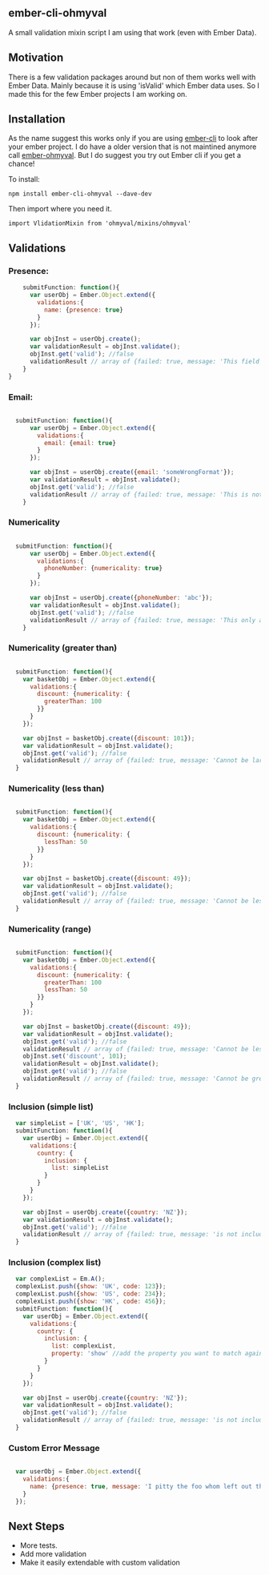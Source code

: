 ## ember-cli-ohmyval

A small validation mixin script I am using that work (even with Ember Data).

## Motivation


There is a few validation packages around but non of them works well with Ember Data. Mainly because it is using 'isValid' which Ember data uses. So I made this for the few Ember projects I am working on.

## Installation

As the name suggest this works only if you are using [ember-cli](http://www.ember-cli.com/) to look after your ember project. I do have a older version that is not maintined anymore call [ember-ohmyval](https://github.com/klclee/ember-ohmyval). But I do suggest you try out Ember cli if you get a chance!

To install:
 
```npm install ember-cli-ohmyval --dave-dev```

Then import where you need it.

```import VlidationMixin from 'ohmyval/mixins/ohmyval'```


## Validations

### Presence:

```javascript
    submitFunction: function(){
      var userObj = Ember.Object.extend({
        validations:{
          name: {presence: true}
        }
      });

      var objInst = userObj.create();
      var validationResult = objInst.validate();
      objInst.get('valid'); //false
      validationResult // array of {failed: true, message: 'This field cannot be blank', field: 'name'}
    }
}
```

### Email:

```javascript

  submitFunction: function(){
      var userObj = Ember.Object.extend({
        validations:{
          email: {email: true}
        }
      });

      var objInst = userObj.create({email: 'someWrongFormat'});
      var validationResult = objInst.validate();
      objInst.get('valid'); //false
      validationResult // array of {failed: true, message: 'This is not a valid email', field: 'email'}
    }

```

### Numericality

```javascript

  submitFunction: function(){
      var userObj = Ember.Object.extend({
        validations:{
          phoneNumber: {numericality: true}
        }
      });

      var objInst = userObj.create({phoneNumber: 'abc'});
      var validationResult = objInst.validate();
      objInst.get('valid'); //false
      validationResult // array of {failed: true, message: 'This only allow numbers', field: 'phoneNumber'}
    }
```
### Numericality (greater than)

```javascript

  submitFunction: function(){
    var basketObj = Ember.Object.extend({
      validations:{
        discount: {numericality: {
          greaterThan: 100
        }}
      }
    });

    var objInst = basketObj.create({discount: 101});
    var validationResult = objInst.validate();
    objInst.get('valid'); //false
    validationResult // array of {failed: true, message: 'Cannot be larger then 100', field: 'discount'}
  }

```

### Numericality (less than)

```javascript

  submitFunction: function(){
    var basketObj = Ember.Object.extend({
      validations:{
        discount: {numericality: {
          lessThan: 50
        }}
      }
    });

    var objInst = basketObj.create({discount: 49});
    var validationResult = objInst.validate();
    objInst.get('valid'); //false
    validationResult // array of {failed: true, message: 'Cannot be less then 50', field: 'discount'}
  }

```

### Numericality (range)

```javascript

  submitFunction: function(){
    var basketObj = Ember.Object.extend({
      validations:{
        discount: {numericality: {
          greaterThan: 100
          lessThan: 50
        }}
      }
    });

    var objInst = basketObj.create({discount: 49});
    var validationResult = objInst.validate();
    objInst.get('valid'); //false
    validationResult // array of {failed: true, message: 'Cannot be less then 50', field: 'discount'}
    objInst.set('discount', 101);
    validationResult = objInst.validate();
    objInst.get('valid'); //false
    validationResult // array of {failed: true, message: 'Cannot be greater then 100', field: 'discount'}
  }

```

### Inclusion (simple list)

```javascript
  var simpleList = ['UK', 'US', 'HK'];
  submitFunction: function(){
    var userObj = Ember.Object.extend({
      validations:{
        country: {
          inclusion: {
            list: simpleList
          }
        }
      }
    });

    var objInst = userObj.create({country: 'NZ'});
    var validationResult = objInst.validate();
    objInst.get('valid'); //false
    validationResult // array of {failed: true, message: 'is not included in the list', field: 'country'}
  }

```

### Inclusion (complex list)



```javascript
  var complexList = Em.A();
  complexList.push({show: 'UK', code: 123});
  complexList.push({show: 'US', code: 234});
  complexList.push({show: 'HK', code: 456});
  submitFunction: function(){
    var userObj = Ember.Object.extend({
      validations:{
        country: {
          inclusion: {
            list: complexList,
            property: 'show' //add the property you want to match against.
          }
        }
      }
    });

    var objInst = userObj.create({country: 'NZ'});
    var validationResult = objInst.validate();
    objInst.get('valid'); //false
    validationResult // array of {failed: true, message: 'is not included in the list', field: 'email'}
  }

```

### Custom Error Message

```javascript

  var userObj = Ember.Object.extend({
    validations:{
      name: {presence: true, message: 'I pitty the foo whom left out the name!'}
    }
  });

```

## Next Steps

* More tests.
* Add more validation
* Make it easily extendable with custom validation